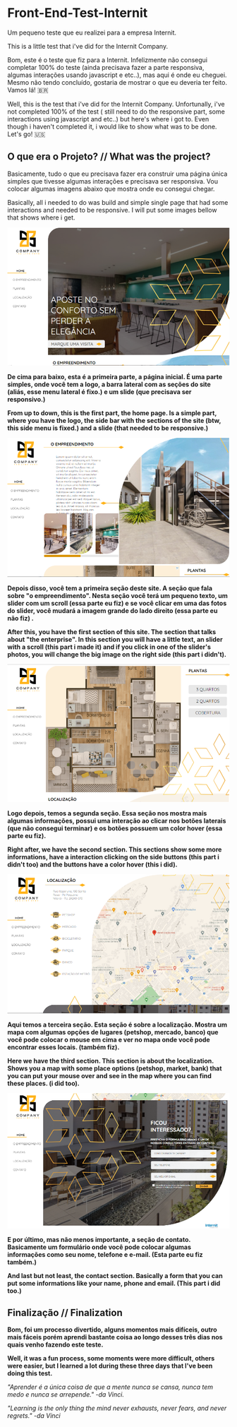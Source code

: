 # Front-End-Test-Internit

Um pequeno teste que eu realizei para a empresa Internit.

This is a little test that i've did for the Internit Company.

Bom, este é o teste que fiz para a Internit. Infelizmente não consegui completar 100% do teste (ainda precisava fazer a parte responsiva, algumas interações usando javascript e etc..), mas aqui é onde eu cheguei. Mesmo não tendo concluído, gostaria de mostrar o que eu deveria ter feito. Vamos lá! 🇧🇷

Well, this is the test that i've did for the Internit Company. Unfortunally, i've not completed 100% of the test ( still need to do the responsive part, some interactions using javascript and etc..) but here's where i got to. Even though i haven't completed it, i would like to show what was to be done. Let's go! 🇺🇸

## O que era o Projeto? // What was the project? 

Basicamente, tudo o que eu precisava fazer era construir uma página única simples que tivesse algumas interações e precisava ser responsiva. Vou colocar algumas imagens abaixo que mostra onde eu consegui chegar.

Basically, all i needed to do was build and simple single page that had some interactions and needed to be responsive. I will put some images bellow that shows where i get.

<img src="/prints/Home-page.png"/>


<b>De cima para baixo, esta é a primeira parte, a página inicial. É uma parte simples, onde você tem a logo, a barra lateral com as seções do site (aliás, esse menu lateral é fixo.) e um slide (que precisava ser responsivo.)</b>

<b>From up to down, this is the first part, the home page. Is a simple part, where you have the logo, the side bar with the sections of the site (btw, this side menu is fixed.) and a slide (that needed to be responsive.)</b>

<img src="/prints/Empreendimento.png"/>

<b>Depois disso, você tem a primeira seção deste site. A seção que fala sobre "o empreendimento". Nesta seção você terá um pequeno texto, um slider com um scroll (essa parte eu fiz) e se você clicar em uma das fotos do slider, você mudará a imagem grande do lado direito (essa parte eu não fiz) .</b>

<b>After this, you have the first section of this site. The section that talks about "the enterprise". In this section you will have a little text, an slider with a scroll (this part i made it) and if you click in one of the slider's photos, you will change the big image on the right side (this part i didn't).</b>


<img src="/prints/Planta.png"/>

<b>Logo depois, temos a segunda seção. Essa seção nos mostra mais algumas informações, possui uma interação ao clicar nos botões laterais (que não consegui terminar) e os botões possuem um color hover (essa parte eu fiz).</b>

<b>Right after, we have the second section. This sections show some more informations, have a interaction clicking on the side buttons (this part i didn't too) and the buttons have a color hover (this i did).</b>

<img src="/prints/localizacao.png"/>

<b>Aqui temos a terceira seção. Esta seção é sobre a localização. Mostra um mapa com algumas opções de lugares (petshop, mercado, banco) que você pode colocar o mouse em cima e ver no mapa onde você pode encontrar esses locais. (também fiz).</b>

<b>Here we have the third section. This section is about the localization. Shows you a map with some place options (petshop, market, bank) that you can put your mouse over and see in the map where you can find these places. (i did too).</b>

<img src="/prints/contato.png"/>

<b>E por último, mas não menos importante, a seção de contato. Basicamente um formulário onde você pode colocar algumas informações como seu nome, telefone e e-mail. (Esta parte eu fiz também.)</b>

<b>And last but not least, the contact section. Basically a form that you can put some informations like your name, phone and email. (This part i did too.)</b>

## Finalização // Finalization

<b>Bom, foi um processo divertido, alguns momentos mais difíceis, outro mais fáceis porém aprendi bastante coisa ao longo desses três dias nos quais venho fazendo este teste.</b>

<b>Well, it was a fun process, some moments were more difficult, others were easier, but I learned a lot during these three days that I've been doing this test.</b>

<i>"Aprender é a única coisa de que a mente nunca se cansa, nunca tem medo e nunca se arrepende." -da Vinci. <i/>
  
<i>"Learning is the only thing the mind never exhausts, never fears, and never regrets." -da Vinci</i>

